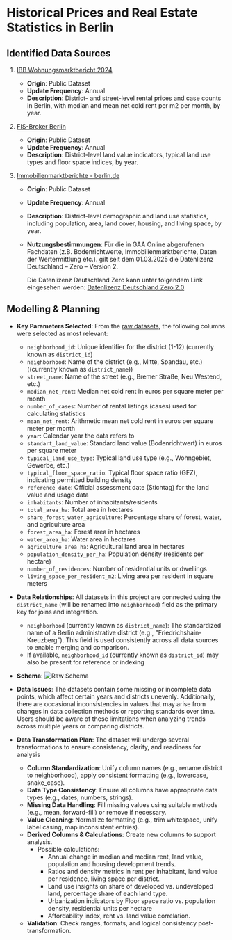 # Historical Prices and Real Estate Statistics in Berlin

## Identified Data Sources

1. [IBB Wohnungsmarktbericht 2024](https://www.ibb.de/de/ueber-uns/publikationen/wohnungsmarktbericht/2024.html)
    - **Origin**: Public Dataset
    - **Update Frequency**: Annual
    - **Description**: District- and street-level rental prices and case counts in Berlin, with median and mean net cold rent per m2 per month, by year.

2. [FIS-Broker Berlin](https://fbinter.stadt-berlin.de/fb/index.jsp)
    - **Origin**: Public Dataset
    - **Update Frequency**: Annual
    - **Description**: District-level land value indicators, typical land use types and floor space indices, by year.

3. [Immobilienmarktberichte - berlin.de](https://www.berlin.de/gutachterausschuss/marktinformationen/marktanalyse/artikel.175633.php)
    - **Origin**: Public Dataset
    - **Update Frequency**: Annual
    - **Description**: District-level demographic and land use statistics, including population, area, land cover, housing, and living space, by year.
    - **Nutzungsbestimmungen**:
        Für die in GAA Online abgerufenen Fachdaten (z.B. Bodenrichtwerte, Immobilienmarktberichte, Daten der Wertermittlung etc.). gilt seit dem 01.03.2025 die Datenlizenz Deutschland – Zero – Version 2.

        Die Datenlizenz Deutschland Zero kann unter folgendem Link eingesehen werden:
        [Datenlizenz Deutschland Zero 2.0](https://www.govdata.de/dl-de/zero-2-0)

## Modelling & Planning

- **Key Parameters Selected**: From the [raw datasets](./raw_datasets/), the following columns were selected as most relevant:
    - `neighborhood_id`: Unique identifier for the district (1-12) (currently known as `district_id`)
    - `neighborhood`: Name of the district (e.g., Mitte, Spandau, etc.) ((currently known as `district_name`))
    - `street_name`: Name of the street (e.g., Bremer Straße, Neu Westend, etc.)
    - `median_net_rent`: Median net cold rent in euros per square meter per month
    - `number_of_cases`: Number of rental listings (cases) used for calculating statistics
    - `mean_net_rent`: Arithmetic mean net cold rent in euros per square meter per month
    - `year`: Calendar year the data refers to
    - `standart_land_value`: Standard land value (Bodenrichtwert) in euros per square meter
    - `typical_land_use_type`: Typical land use type (e.g., Wohngebiet, Gewerbe, etc.)
    - `typical_floor_space_ratio`: Typical floor space ratio (GFZ), indicating permitted building density
    - `reference_date`: Official assessment date (Stichtag) for the land value and usage data
    - `inhabitants`: Number of inhabitants/residents
    - `total_area_ha`: Total area in hectares
    - `share_forest_water_agriculture`: Percentage share of forest, water, and agriculture area
    - `forest_area_ha`: Forest area in hectares
    - `water_area_ha`: Water area in hectares
    - `agriculture_area_ha`: Agricultural land area in hectares
    - `population_density_per_ha`: Population density (residents per hectare)
    - `number_of_residences`: Number of residential units or dwellings
    - `living_space_per_resident_m2`: Living area per resident in square meters

- **Data Relationships**: All datasets in this project are connected using the `district_name` (will be renamed into `neighborhood`) field as the primary key for joins and integration.

    - `neighborhood` (currently known as `district_name`): The standardized name of a Berlin administrative district (e.g., "Friedrichshain-Kreuzberg"). This field is used consistently across all data sources to enable merging and comparison.
    - If available, `neighborhood_id` (currently known as `district_id`) may also be present for reference or indexing

- **Schema**:
    ![Raw Schema](raw_datasets/raw_schema.png)


- **Data Issues**: The datasets contain some missing or incomplete data points, which affect certain years and districts unevenly. Additionally, there are occasional inconsistencies in values that may arise from changes in data collection methods or reporting standards over time. Users should be aware of these limitations when analyzing trends across multiple years or comparing districts.

- **Data Transformation Plan**: The dataset will undergo several transformations to ensure consistency, clarity, and readiness for analysis
    - **Column Standardization**: Unify column names (e.g., rename district to neighborhood), apply consistent formatting (e.g., lowercase, snake_case).
    - **Data Type Consistency**: Ensure all columns have appropriate data types (e.g., dates, numbers, strings).
    - **Missing Data Handling**: Fill missing values using suitable methods (e.g., mean, forward-fill) or remove if necessary.
    - **Value Cleaning**: Normalize formatting (e.g., trim whitespace, unify label casing, map inconsistent entries).
    - **Derived Columns & Calculations**: Create new columns to support analysis.
        - Possible calculations:
            - Annual change in median and median rent, land value, population and housing development trends.
            - Ratios and density metrics in rent per inhabitant, land value per residence, living space per district.
            - Land use insights on share of developed vs. undeveloped land, percentage share of each land type.
            - Urbanization indicators by Floor space ratio vs. population density, residential units per hectare
            - Affordability index, rent vs. land value correlation.
    - **Validation**: Check ranges, formats, and logical consistency post-transformation.